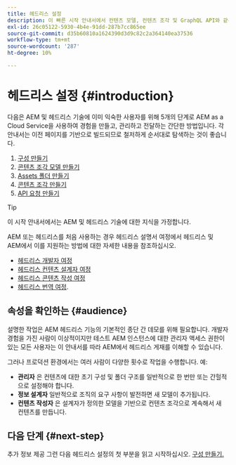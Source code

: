 ```yaml
---
title: 헤드리스 설정
description: 이 빠른 시작 안내서에서 컨텐츠 모델, 컨텐츠 조각 및 GraphQL API와 같은 AEM as a Cloud Service의 강력한 헤드리스 기능의 핵심 사항을 알아봅니다.
exl-id: 26c05122-5930-4b4e-91dd-287b7cc865ee
source-git-commit: d35b60810a1624390d3d9c82c2a364140ea37536
workflow-type: tm+mt
source-wordcount: '287'
ht-degree: 10%

---
```


# 헤드리스 설정 {#introduction}

다음은 AEM 및 헤드리스 기술에 이미 익숙한 사용자를 위해 5개의 단계로 AEM as a Cloud Service을 사용하여 경험을 만들고, 관리하고 전달하는 간단한 방법입니다. 각 안내서는 이전 페이지를 기반으로 빌드되므로 철저하게 순서대로 탐색하는 것이 좋습니다.

1. [구성 만들기](create-configuration.md)
1. [콘텐츠 조각 모델 만들기](create-content-model.md)
1. [Assets 폴더 만들기](create-assets-folder.md)
1. [콘텐츠 조각 만들기](create-content-fragment.md)
1. [API 요청 만들기](create-api-request.md)

>[!TIP]
>
>이 시작 안내서에서는 AEM 및 헤드리스 기술에 대한 지식을 가정합니다.
>
>AEM 또는 헤드리스를 처음 사용하는 경우 헤드리스 설명서 여정에서 헤드리스 및 AEM에서 이를 지원하는 방법에 대한 자세한 내용을 참조하십시오.
>
>* [헤드리스 개발자 여정](/help/journey-headless/developer/overview.md)
>* [헤드리스 컨텐츠 설계자 여정](/help/journey-headless/architect/overview.md)
>* [헤드리스 콘텐츠 작성 여정](/help/journey-headless/author/overview.md)
>* [헤드리스 번역 여정](/help/journey-headless/translation/overview.md).


## 속성을 확인하는 {#audience}

설명한 작업은 AEM 헤드리스 기능의 기본적인 종단 간 데모를 위해 필요합니다. 개발자 경험을 가진 사람이 이상적이지만 테스트 AEM 인스턴스에 대한 관리자 액세스 권한이 있는 모든 사용자는 이 안내서를 따라 AEM에서 헤드리스 게재를 이해할 수 있습니다.

그러나 프로덕션 환경에서는 여러 사람이 다양한 횟수로 작업을 수행합니다. 예:

* **관리자** 은 컨텐츠에 대한 초기 구성 및 폴더 구조를 일반적으로 한 번만 또는 간헐적으로 설정해야 합니다.
* **정보 설계자** 일반적으로 조직의 요구 사항이 발전하면 새 모델이 추가됩니다.
* **컨텐츠 작성자** 은 설계자가 정의한 모델을 기반으로 컨텐츠 조각으로 계속해서 새 컨텐츠를 만듭니다.

## 다음 단계 {#next-step}

추가 정보 제공 그런 다음 헤드리스 설정의 첫 부분을 읽고 시작하십시오. [구성 만들기.](create-configuration.md)
